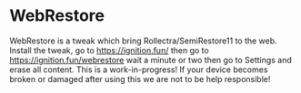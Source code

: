 # WebRestore
WebRestore is a tweak which bring Rollectra/SemiRestore11 to the web. Install the tweak, go to https://ignition.fun/ then go to https://ignition.fun/webrestore wait a minute or two then go to Settings and erase all content. This is a work-in-progress! If your device becomes broken or damaged after using this we are not to be help responsible!
